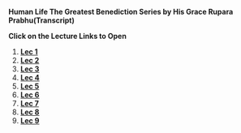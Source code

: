 **Human Life The Greatest Benediction Series by His Grace Rupara Prabhu(Transcript)**

**Click on the Lecture Links to Open** 

1. **[Lec 1](https://nigamakalpataru.github.io/Transcriptions/HumanLifeTheGreatestBenediction/Lec1)**
2. **[Lec 2](https://nigamakalpataru.github.io/Transcriptions/HumanLifeTheGreatestBenediction/Lec2)**
3. **[Lec 3](https://nigamakalpataru.github.io/Transcriptions/HumanLifeTheGreatestBenediction/Lec3)**
4. **[Lec 4](https://nigamakalpataru.github.io/Transcriptions/HumanLifeTheGreatestBenediction/Lec4)**
5. **[Lec 5](https://nigamakalpataru.github.io/Transcriptions/HumanLifeTheGreatestBenediction/Lec5)**
6. **[Lec 6](https://nigamakalpataru.github.io/Transcriptions/HumanLifeTheGreatestBenediction/Lec6)**
7. **[Lec 7](https://nigamakalpataru.github.io/Transcriptions/HumanLifeTheGreatestBenediction/Lec7)**
8. **[Lec 8](https://nigamakalpataru.github.io/Transcriptions/HumanLifeTheGreatestBenediction/Lec8)**
8. **[Lec 9](https://nigamakalpataru.github.io/Transcriptions/HumanLifeTheGreatestBenediction/Lec9)**
